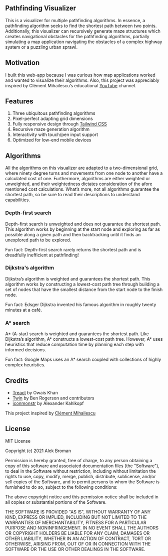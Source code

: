 ## Pathfinding Visualizer

This is a visualizer for multiple pathfinding algorithms. In essence, a pathfinding algorithm seeks to find the shortest path between two points. Additionally, this visualizer can recursively generate maze structures which creates navigational obstacles for the pathfinding algorithms, partially simulating a map application navigating the obstacles of a complex highway system or a puzzling urban sprawl.

## Motivation

I built this web-app because I was curious how map applications worked and wanted to visualize their algorithms. Also, this project was appreciably inspired by Clément Mihailescu’s educational [YouTube](https://www.youtube.com/channel/UCaO6VoaYJv4kS-TQO_M-N_g) channel.

## Features

1.	Three ubiquitous pathfinding algorithms
2.	Pixel-perfect adapting grid dimensions
3.	Fully responsive design through [Tailwind CSS](https://github.com/tailwindlabs/tailwindcss)
4.	Recursive maze generation algorithm
5.	Interactivity with touch/pen input support
6.	Optimized for low-end mobile devices

## Algorithms

All the algorithms on this visualizer are adapted to a two-dimensional grid, where ninety degree turns and movements from one node to another have a calculated cost of one. Furthermore, algorithms are either weighted or unweighted, and their weightedness dictates consideration of the afore mentioned cost calculations. What’s more, not all algorithms guarantee the shortest path, so be sure to read their descriptions to understand capabilities.

### Depth-first search

Depth-first search is unweighted and does not guarantee the shortest path. This algorithm works by beginning at the start node and exploring as far as possible along a given path and then backtracking until it finds an unexplored path to be explored.

Fun fact: Depth-first search rarely returns the shortest path and is dreadfully inefficient at pathfinding!

### Dijkstra's algorithm

Dijkstra’s algorithm is weighted and guarantees the shortest path. This algorithm works by constructing a lowest-cost path tree through building a set of nodes that have the smallest distance from the start node to the finish node.

Fun fact: Edsger Dijkstra invented his famous algorithm in roughly twenty minutes at a café.

### A* search

A* (A-star) search is weighted and guarantees the shortest path. Like Dijkstra’s algorithm, A* constructs a lowest-cost path tree. However, A* uses heuristics that reduce computation time by planning each step with informed decisions.

Fun fact: Google Maps uses an A* search coupled with collections of highly complex heuristics.

## Credits

* [Treact](https://treact.owaiskhan.me) by Owais Khan
* [Twin](https://github.com/ben-rogerson/twin.macro) by Ben Rogerson and contributors
* [iconmonstr](https://iconmonstr.com) by Alexander Kahlkopf

This project inspired by [Clément Mihailescu](https://github.com/clementmihailescu)

## License

MIT License

Copyright (c) 2021 Alek Broman

Permission is hereby granted, free of charge, to any person obtaining a copy of this software and associated documentation files (the "Software"), to deal in the Software without restriction, including without limitation the rights to use, copy, modify, merge, publish, distribute, sublicense, and/or sell copies of the Software, and to permit persons to whom the Software is furnished to do so, subject to the following conditions:

The above copyright notice and this permission notice shall be included in all copies or substantial portions of the Software.

THE SOFTWARE IS PROVIDED "AS IS", WITHOUT WARRANTY OF ANY KIND, EXPRESS OR IMPLIED, INCLUDING BUT NOT LIMITED TO THE WARRANTIES OF MERCHANTABILITY, FITNESS FOR A PARTICULAR PURPOSE AND NONINFRINGEMENT. IN NO EVENT SHALL THE AUTHORS OR COPYRIGHT HOLDERS BE LIABLE FOR ANY CLAIM, DAMAGES OR OTHER LIABILITY, WHETHER IN AN ACTION OF CONTRACT, TORT OR OTHERWISE, ARISING FROM, OUT OF OR IN CONNECTION WITH THE SOFTWARE OR THE USE OR OTHER DEALINGS IN THE SOFTWARE.
